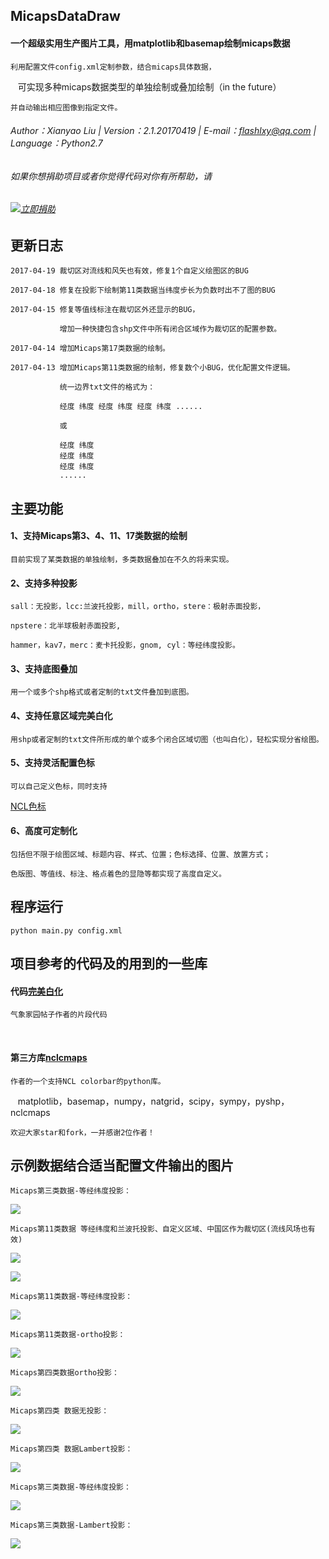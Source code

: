 ## MicapsDataDraw

#### 一个超级实用生产图片工具，用matplotlib和basemap绘制micaps数据

    利用配置文件config.xml定制参数，结合micaps具体数据，
    
    可实现多种micaps数据类型的单独绘制或叠加绘制（in the future）

    并自动输出相应图像到指定文件。
    
###### Author：Xianyao Liu | Version：2.1.20170419 | E-mail：flashlxy@qq.com | Language：Python2.7
###### 如果你想捐助项目或者你觉得代码对你有所帮助，请

###### [![立即捐助](https://github.com/flashlxy/MicapsDataDraw/raw/master/images/sh1.png)](https://github.com/flashlxy/MicapsDataDraw/issues/8)

## 更新日志

    2017-04-19 裁切区对流线和风矢也有效，修复1个自定义绘图区的BUG

    2017-04-18 修复在投影下绘制第11类数据当纬度步长为负数时出不了图的BUG
    
    2017-04-15 修复等值线标注在裁切区外还显示的BUG，
    
               增加一种快捷包含shp文件中所有闭合区域作为裁切区的配置参数。
               
    2017-04-14 增加Micaps第17类数据的绘制。

    2017-04-13 增加Micaps第11类数据的绘制，修复数个小BUG，优化配置文件逻辑。

               统一边界txt文件的格式为：

               经度 纬度 经度 纬度 经度 纬度 ......
                     
               或

               经度 纬度
               经度 纬度
               经度 纬度
               ......

## 主要功能

#### 1、支持Micaps第3、4、11、17类数据的绘制

    目前实现了某类数据的单独绘制，多类数据叠加在不久的将来实现。

#### 2、支持多种投影

    sall：无投影，lcc:兰波托投影，mill，ortho，stere：极射赤面投影，

    npstere：北半球极射赤面投影, 
    
    hammer，kav7，merc：麦卡托投影，gnom, cyl：等经纬度投影。

#### 3、支持底图叠加

    用一个或多个shp格式或者定制的txt文件叠加到底图。
    
#### 4、支持任意区域完美白化

    用shp或者定制的txt文件所形成的单个或多个闭合区域切图（也叫白化），轻松实现分省绘图。
    
#### 5、支持灵活配置色标

    可以自己定义色标，同时支持
[NCL色标](http://www.ncl.ucar.edu/Document/Graphics/color_table_gallery.shtml)

#### 6、高度可定制化

    包括但不限于绘图区域、标题内容、样式、位置；色标选择、位置、放置方式；

    色版图、等值线、标注、格点着色的显隐等都实现了高度自定义。

## 程序运行

    python main.py config.xml

## 项目参考的代码及的用到的一些库

#### 代码[完美白化](http://bbs.06climate.com/forum.php?mod=viewthread&tid=42437)

    气象家园帖子作者的片段代码
   
#### 第三方库[nclcmaps](http://bbs.06climate.com/forum.php?mod=viewthread&tid=43521)

    作者的一个支持NCL colorbar的python库。
    
    matplotlib，basemap，numpy，natgrid，scipy，sympy，pyshp，nclcmaps
    
    欢迎大家star和fork，一并感谢2位作者！

## 示例数据结合适当配置文件输出的图片

    Micaps第三类数据-等经纬度投影：
    
![](https://github.com/flashlxy/MicapsDataDraw/raw/master/images/xz.png)

    Micaps第11类数据 等经纬度和兰波托投影、自定义区域、中国区作为裁切区(流线风场也有效)
    
![](https://github.com/flashlxy/MicapsDataDraw/raw/master/images/10.png)

![](https://github.com/flashlxy/MicapsDataDraw/raw/master/images/11.png)

    Micaps第11类数据-等经纬度投影：

![](https://github.com/flashlxy/MicapsDataDraw/raw/master/images/9.png)

    Micaps第11类数据-ortho投影：

![](https://github.com/flashlxy/MicapsDataDraw/raw/master/images/7.png)

    Micaps第四类数据ortho投影：
    
![](https://github.com/flashlxy/MicapsDataDraw/raw/master/images/3.png)

    Micaps第四类 数据无投影：

![](https://github.com/flashlxy/MicapsDataDraw/raw/master/images/2.png)

    Micaps第四类 数据Lambert投影：

![](https://github.com/flashlxy/MicapsDataDraw/raw/master/images/1.png)

    Micaps第三类数据-等经纬度投影：

![](https://github.com/flashlxy/MicapsDataDraw/raw/master/images/4.png)

    Micaps第三类数据-Lambert投影：
    
![](https://github.com/flashlxy/MicapsDataDraw/raw/master/images/lcc.png)



   
   
